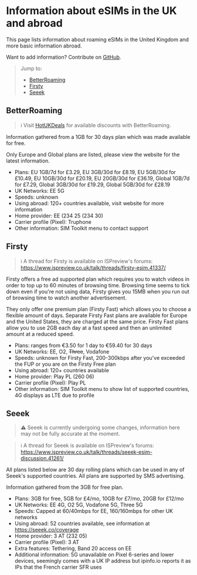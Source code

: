 # Information about eSIMs in the UK and abroad

This page lists information about roaming eSIMs in the United Kingdom and more basic information abroad.

Want to add information? Contribute on [GitHub](https://github.com/ExperiencersInternational/uk-mno-and-mvno-network-features).

> Jump to:
>
> * [BetterRoaming](#betterroaming)
> * [Firsty](#firsty)
> * [Seeek](#seeek)

## BetterRoaming

> ℹ️ Visit [HotUKDeals](https://www.hotukdeals.com/search/vouchers?merchant-id=49939) for available discounts with BetterRoaming.

Information gathered from a 1GB for 30 days plan which was made available for free.

Only Europe and Global plans are listed, please view the website for the latest information.

* Plans: EU 1GB/7d for £3.29, EU 3GB/30d for £8.19, EU 5GB/30d for £10.49, EU 10GB/30d for £20.19, EU 20GB/30d for £36.19, Global 1GB/7d for £7.29, Global 3GB/30d for £19.29, Global 5GB/30d for £28.19
* UK Networks: EE 5G
* Speeds: unknown
* Using abroad: 120+ countries available, visit website for more information
* Home provider: EE (234 25 (234 30)
* Carrier profile (Pixel): Truphone
* Other information: SIM Toolkit menu to contact support

## Firsty

> ℹ️ A thread for Firsty is available on ISPreview's forums: https://www.ispreview.co.uk/talk/threads/firsty-esim.41337/

Firsty offers a free ad supported plan which requires you to watch videos in order to top up to 60 minutes of browsing time. Browsing time seems to tick down even if you're not using data, Firsty gives you 15MB when you run out of browsing time to watch another advertisement.

They only offer one premium plan (Firsty Fast) which allows you to choose a flexible amount of days. Separate Firsty Fast plans are available for Europe and the United States, they are charged at the same price. Firsty Fast plans allow you to use 2GB each day at a fast speed and then an unlimited amount at a reduced speed.

* Plans: ranges from €3.50 for 1 day to €59.40 for 30 days
* UK Networks: EE, O2, <s>Three</s>, Vodafone
* Speeds: unknown for Firsty Fast, 200-300kbps after you've exceeded the FUP or you are on the Firsty Free plan
* Using abroad: 120+ countries available
* Home provider: Play PL (260 06)
* Carrier profile (Pixel): Play PL
* Other information: SIM Toolkit menu to show list of supported countries, 4G displays as LTE due to profile

## Seeek

> ⚠️ Seeek is currently undergoing some changes, information here may not be fully accurate at the moment.

> ℹ️ A thread for Seeek is available on ISPreview's forums: https://www.ispreview.co.uk/talk/threads/seeek-esim-discussion.41261/

All plans listed below are 30 day rolling plans which can be used in any of Seeek's supported countries. All plans are supported by SMS advertising.

Information gathered from the 3GB for free plan.

* Plans: 3GB for free, 5GB for £4/mo, 10GB for £7/mo, 20GB for £12/mo
* UK Networks: EE 4G, O2 5G, Vodafone 5G, Three 5G
* Speeds: Capped at 60/40mbps for EE, 160/160mbps for other UK networks
* Using abroad: 52 countries available, see information at https://seeek.co/coverage
* Home provider: 3 AT (232 05)
* Carrier profile (Pixel): 3 AT
* Extra features: Tethering, Band 20 access on EE
* Additional information: 5G unavailable on Pixel 6-series and lower devices, seemingly comes with a UK IP address but ipinfo.io reports it as IPs that the French carrier SFR uses
